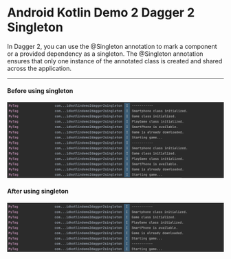 # Android Kotlin Demo 2 Dagger 2 Singleton

In Dagger 2, you can use the @Singleton annotation to mark a component or a provided dependency as a singleton. The @Singleton annotation ensures that only one instance of the annotated class is created and shared across the application.

---

#### Before using singleton

[![Vaibhav Mojidra - 1.jpeg](https://raw.githubusercontent.com/VaibhavMojidra/Android-Kotlin---Demo-2-Dagger-2-Singleton/master/screenshots/1.jpeg "Vaibhav Mojidra")](https://vaibhavmojidra.github.io/site/)

#### After using singleton

[![Vaibhav Mojidra - 2.jpeg](https://raw.githubusercontent.com/VaibhavMojidra/Android-Kotlin---Demo-2-Dagger-2-Singleton/master/screenshots/2.jpeg "Vaibhav Mojidra")](https://vaibhavmojidra.github.io/site/)